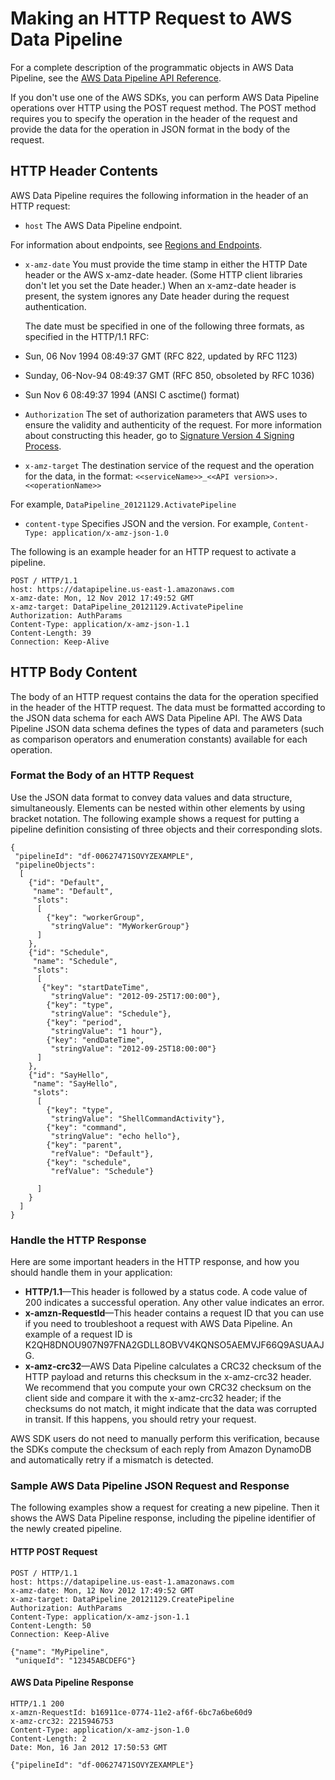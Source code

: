 # Making an HTTP Request to AWS Data Pipeline<a name="dp-make-http-request"></a>

For a complete description of the programmatic objects in AWS Data Pipeline, see the [AWS Data Pipeline API Reference](https://docs.aws.amazon.com/datapipeline/latest/APIReference/Welcome.html)\. 

 If you don't use one of the AWS SDKs, you can perform AWS Data Pipeline operations over HTTP using the POST request method\. The POST method requires you to specify the operation in the header of the request and provide the data for the operation in JSON format in the body of the request\. 

## HTTP Header Contents<a name="dp-http-header"></a>

 AWS Data Pipeline requires the following information in the header of an HTTP request: 
+  `host` The AWS Data Pipeline endpoint\. 

  For information about endpoints, see [Regions and Endpoints](https://docs.aws.amazon.com/general/latest/gr/rande.html)\. 
+  `x-amz-date` You must provide the time stamp in either the HTTP Date header or the AWS x\-amz\-date header\. \(Some HTTP client libraries don't let you set the Date header\.\) When an x\-amz\-date header is present, the system ignores any Date header during the request authentication\. 

   The date must be specified in one of the following three formats, as specified in the HTTP/1\.1 RFC: 
  +  Sun, 06 Nov 1994 08:49:37 GMT \(RFC 822, updated by RFC 1123\) 
  +  Sunday, 06\-Nov\-94 08:49:37 GMT \(RFC 850, obsoleted by RFC 1036\) 
  +  Sun Nov 6 08:49:37 1994 \(ANSI C asctime\(\) format\) 
+  `Authorization` The set of authorization parameters that AWS uses to ensure the validity and authenticity of the request\. For more information about constructing this header, go to [Signature Version 4 Signing Process](https://docs.aws.amazon.com/general/latest/gr/signature-version-4.html)\. 
+  `x-amz-target` The destination service of the request and the operation for the data, in the format: `<<serviceName>>_<<API version>>.<<operationName>>` 

  For example, `DataPipeline_20121129.ActivatePipeline`
+  `content-type` Specifies JSON and the version\. For example, `Content-Type: application/x-amz-json-1.0` 

 The following is an example header for an HTTP request to activate a pipeline\. 

```
POST / HTTP/1.1
host: https://datapipeline.us-east-1.amazonaws.com
x-amz-date: Mon, 12 Nov 2012 17:49:52 GMT
x-amz-target: DataPipeline_20121129.ActivatePipeline
Authorization: AuthParams
Content-Type: application/x-amz-json-1.1
Content-Length: 39
Connection: Keep-Alive
```

## HTTP Body Content<a name="dp-http-body-content"></a>

 The body of an HTTP request contains the data for the operation specified in the header of the HTTP request\. The data must be formatted according to the JSON data schema for each AWS Data Pipeline API\. The AWS Data Pipeline JSON data schema defines the types of data and parameters \(such as comparison operators and enumeration constants\) available for each operation\. 

### Format the Body of an HTTP Request<a name="dp-format-http-body"></a>

 Use the JSON data format to convey data values and data structure, simultaneously\. Elements can be nested within other elements by using bracket notation\. The following example shows a request for putting a pipeline definition consisting of three objects and their corresponding slots\. 

```
{
 "pipelineId": "df-00627471SOVYZEXAMPLE",
 "pipelineObjects": 
  [
    {"id": "Default",
     "name": "Default",
     "slots": 
      [
        {"key": "workerGroup", 
         "stringValue": "MyWorkerGroup"}
      ]
    }, 
    {"id": "Schedule",
     "name": "Schedule",
     "slots": 
      [
       {"key": "startDateTime", 
         "stringValue": "2012-09-25T17:00:00"}, 
        {"key": "type", 
         "stringValue": "Schedule"}, 
        {"key": "period", 
         "stringValue": "1 hour"}, 
        {"key": "endDateTime", 
         "stringValue": "2012-09-25T18:00:00"}
      ]
    },
    {"id": "SayHello",
     "name": "SayHello",
     "slots": 
      [
        {"key": "type", 
         "stringValue": "ShellCommandActivity"},
        {"key": "command", 
         "stringValue": "echo hello"},
        {"key": "parent", 
         "refValue": "Default"},
        {"key": "schedule", 
         "refValue": "Schedule"}
 
      ]
    }
  ]
}
```

### Handle the HTTP Response<a name="dp-handle-http-responses"></a>

 Here are some important headers in the HTTP response, and how you should handle them in your application: 
+  **HTTP/1\.1**—This header is followed by a status code\. A code value of 200 indicates a successful operation\. Any other value indicates an error\. 
+  **x\-amzn\-RequestId**—This header contains a request ID that you can use if you need to troubleshoot a request with AWS Data Pipeline\. An example of a request ID is K2QH8DNOU907N97FNA2GDLL8OBVV4KQNSO5AEMVJF66Q9ASUAAJG\. 
+  **x\-amz\-crc32**—AWS Data Pipeline calculates a CRC32 checksum of the HTTP payload and returns this checksum in the x\-amz\-crc32 header\. We recommend that you compute your own CRC32 checksum on the client side and compare it with the x\-amz\-crc32 header; if the checksums do not match, it might indicate that the data was corrupted in transit\. If this happens, you should retry your request\. 

 AWS SDK users do not need to manually perform this verification, because the SDKs compute the checksum of each reply from Amazon DynamoDB and automatically retry if a mismatch is detected\. 

### Sample AWS Data Pipeline JSON Request and Response<a name="dp-json-sample-request-response"></a>

 The following examples show a request for creating a new pipeline\. Then it shows the AWS Data Pipeline response, including the pipeline identifier of the newly created pipeline\. 

#### HTTP POST Request<a name="dp-http-post-request"></a>

```
POST / HTTP/1.1
host: https://datapipeline.us-east-1.amazonaws.com
x-amz-date: Mon, 12 Nov 2012 17:49:52 GMT
x-amz-target: DataPipeline_20121129.CreatePipeline
Authorization: AuthParams
Content-Type: application/x-amz-json-1.1
Content-Length: 50
Connection: Keep-Alive

{"name": "MyPipeline",
 "uniqueId": "12345ABCDEFG"}
```

#### AWS Data Pipeline Response<a name="dp-http-post-response"></a>

```
HTTP/1.1 200 
x-amzn-RequestId: b16911ce-0774-11e2-af6f-6bc7a6be60d9
x-amz-crc32: 2215946753
Content-Type: application/x-amz-json-1.0
Content-Length: 2
Date: Mon, 16 Jan 2012 17:50:53 GMT

{"pipelineId": "df-00627471SOVYZEXAMPLE"}
```